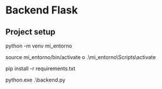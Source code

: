 # Backend Flask

## Project setup
python -m venv mi_entorno

source mi_entorno/bin/activate
o
.\mi_entorno\Scripts\activate 

pip install -r requirements.txt 

python.exe .\backend.py